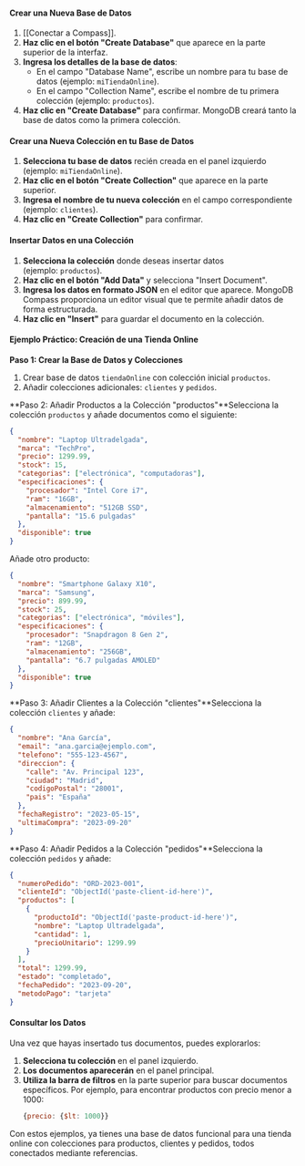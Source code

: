 #### Crear una Nueva Base de Datos

1. [[Conectar a Compass]].
2. **Haz clic en el botón "Create Database"** que aparece en la parte superior de la interfaz.
3. **Ingresa los detalles de la base de datos**:
    - En el campo "Database Name", escribe un nombre para tu base de datos (ejemplo: `miTiendaOnline`).
    - En el campo "Collection Name", escribe el nombre de tu primera colección (ejemplo: `productos`).
4. **Haz clic en "Create Database"** para confirmar. MongoDB creará tanto la base de datos como la primera colección.

#### Crear una Nueva Colección en tu Base de Datos

1. **Selecciona tu base de datos** recién creada en el panel izquierdo (ejemplo: `miTiendaOnline`).
2. **Haz clic en el botón "Create Collection"** que aparece en la parte superior.
3. **Ingresa el nombre de tu nueva colección** en el campo correspondiente (ejemplo: `clientes`).
4. **Haz clic en "Create Collection"** para confirmar.

#### Insertar Datos en una Colección

1. **Selecciona la colección** donde deseas insertar datos (ejemplo: `productos`).
2. **Haz clic en el botón "Add Data"** y selecciona "Insert Document".
3. **Ingresa los datos en formato JSON** en el editor que aparece. MongoDB Compass proporciona un editor visual que te permite añadir datos de forma estructurada.
4. **Haz clic en "Insert"** para guardar el documento en la colección.

#### Ejemplo Práctico: Creación de una Tienda Online

**Paso 1: Crear la Base de Datos y Colecciones**

1. Crear base de datos `tiendaOnline` con colección inicial `productos`.
2. Añadir colecciones adicionales: `clientes` y `pedidos`.

**Paso 2: Añadir Productos a la Colección "productos"**Selecciona la colección `productos` y añade documentos como el siguiente:


```json
{
  "nombre": "Laptop Ultradelgada",
  "marca": "TechPro",
  "precio": 1299.99,
  "stock": 15,
  "categorias": ["electrónica", "computadoras"],
  "especificaciones": {
    "procesador": "Intel Core i7",
    "ram": "16GB",
    "almacenamiento": "512GB SSD",
    "pantalla": "15.6 pulgadas"
  },
  "disponible": true
}
```

Añade otro producto:


```json
{
  "nombre": "Smartphone Galaxy X10",
  "marca": "Samsung",
  "precio": 899.99,
  "stock": 25,
  "categorias": ["electrónica", "móviles"],
  "especificaciones": {
    "procesador": "Snapdragon 8 Gen 2",
    "ram": "12GB",
    "almacenamiento": "256GB",
    "pantalla": "6.7 pulgadas AMOLED"
  },
  "disponible": true
}
```

**Paso 3: Añadir Clientes a la Colección "clientes"**Selecciona la colección `clientes` y añade:


```json
{
  "nombre": "Ana García",
  "email": "ana.garcia@ejemplo.com",
  "telefono": "555-123-4567",
  "direccion": {
    "calle": "Av. Principal 123",
    "ciudad": "Madrid",
    "codigoPostal": "28001",
    "pais": "España"
  },
  "fechaRegistro": "2023-05-15",
  "ultimaCompra": "2023-09-20"
}
```

**Paso 4: Añadir Pedidos a la Colección "pedidos"**Selecciona la colección `pedidos` y añade:


```json
{
  "numeroPedido": "ORD-2023-001",
  "clienteId": "ObjectId('paste-client-id-here')",
  "productos": [
    {
      "productoId": "ObjectId('paste-product-id-here')",
      "nombre": "Laptop Ultradelgada",
      "cantidad": 1,
      "precioUnitario": 1299.99
    }
  ],
  "total": 1299.99,
  "estado": "completado",
  "fechaPedido": "2023-09-20",
  "metodoPago": "tarjeta"
}
```

#### Consultar los Datos

Una vez que hayas insertado tus documentos, puedes explorarlos:

1. **Selecciona tu colección** en el panel izquierdo.
2. **Los documentos aparecerán** en el panel principal.
3. **Utiliza la barra de filtros** en la parte superior para buscar documentos específicos. Por ejemplo, para encontrar productos con precio menor a 1000:
    ```javascript
    {precio: {$lt: 1000}}
    ```

Con estos ejemplos, ya tienes una base de datos funcional para una tienda online con colecciones para productos, clientes y pedidos, todos conectados mediante referencias.